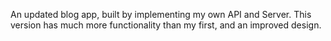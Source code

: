 An updated blog app, built by implementing my own API and Server. This version has much more functionality than my first, and an improved design.
